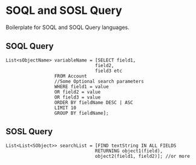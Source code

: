 # SOQL and SOSL Query
Boilerplate for SOQL and SOQL Query languages.

## SOQL Query

```
List<sObjectName> variableName = [SELECT field1, 
                                 field2,
                                 field3 etc
                  FROM Account
                  //Some Optional search parameters
                  WHERE field1 = value
                  OR field2 = value
                  OR field3 = value
                  ORDER BY fieldName DESC | ASC 
                  LIMIT 10
                  GROUP BY fieldName];
```

## SOSL Query

```
List<List<SObject>> searchList = [FIND textString IN ALL FIELDS 
                                 RETURNING object1(field),
                                 object2(field1, field2)]; //or more
```